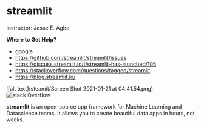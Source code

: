 # streamlit

Instructor: Jesse E. Agbe

__Where to Get Help?__
* google
* https://github.com/streamlit/streamlit/issues
* https://discuss.streamlit.io/t/streamlit-has-launched/105
* https://stackoverflow.com/questions/tagged/streamlit
* https://blog.streamlit.io/

![alt text](steamit/Screen Shot 2021-01-21 at 04.41.54.png)
![stack Overflow](http://lmsotfy.com/so.png)

__streamlit__ is an open-source app framework for Machine Learning and Datascience teams. It allows you to create beautiful data apps in hours, not weeks.
